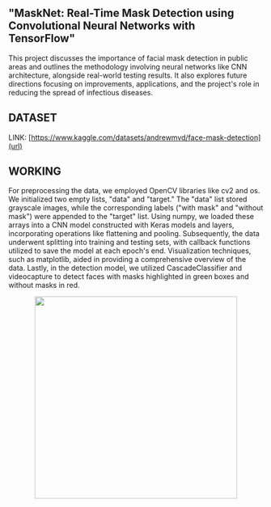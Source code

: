 
## "MaskNet: Real-Time Mask Detection using Convolutional Neural Networks with TensorFlow"
This project discusses the importance of facial mask detection in public areas and outlines the methodology involving neural networks like CNN architecture, alongside real-world testing results.
It also explores future directions focusing on improvements, applications, and the project's role in reducing the spread of infectious diseases.
## DATASET 
LINK: [https://www.kaggle.com/datasets/andrewmvd/face-mask-detection](url)
## WORKING
For preprocessing the data, we employed OpenCV libraries like cv2 and os.
We initialized two empty lists, "data" and "target." The "data" list stored grayscale images, while the corresponding labels ("with mask" and "without mask") were appended to the "target" list. 
Using numpy, we loaded these arrays into a CNN model constructed with Keras models and layers, incorporating operations like flattening and pooling. 
Subsequently, the data underwent splitting into training and testing sets, with callback functions utilized to save the model at each epoch's end.
Visualization techniques, such as matplotlib, aided in providing a comprehensive overview of the data. 
Lastly, in the detection model, we utilized CascadeClassifier and videocapture to detect faces with masks highlighted in green boxes and without masks in red.

<p align="center">
  <img src="[https://github.com/KiruthigaRavi/TNSDC-Generative-AI/assets/104771518/ec94ef7b-ab3b-42f0-aa38-e1b9d609c826]" width="400" />
</p>
<p>
